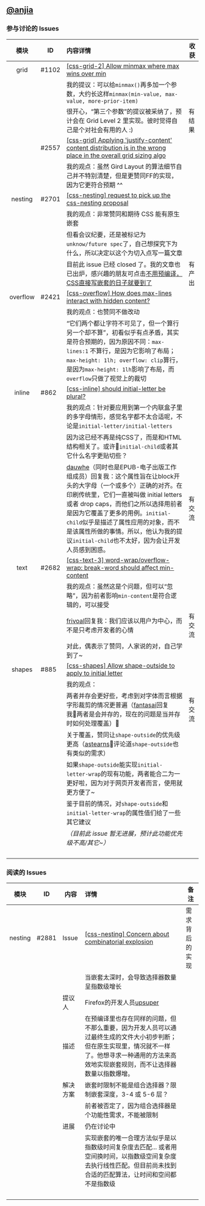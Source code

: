 ## [@anjia](https://github.com/anjia)

### 参与讨论的 Issues

模块      | ID      | 内容详情 | 收获
:-------:|---------|:-------- |----
grid     | \#1102  | [[css-grid-2] Allow minmax where max wins over min](https://github.com/w3c/csswg-drafts/issues/1102)
&nbsp;   |         | 我的提议：可以给`minmax()`再多加一个参数，大约长这样`minmax(min-value, max-value, more-prior-item)`
&nbsp;   |        | 很开心，“第三个参数”的提议被采纳了，预计会在 Grid Level 2 里实现。彼时觉得自己是个对社会有用的人 :) | 有结果
&nbsp;   |\#2557   | [[css-grid] Applying 'justify-content' content distribution is in the wrong place in the overall grid sizing algo](https://github.com/w3c/csswg-drafts/issues/2557)
&nbsp;   |         | 我的观点：虽然 Gird Layout 的算法细节自己并不特别清楚，但是更赞同FF的实现，因为它更符合预期 ^^
nesting | \#2701        | [[css-nesting] request to pick up the css-nesting proposal](https://github.com/w3c/csswg-drafts/issues/2701)
&nbsp;   |         | 我的观点：非常赞同和期待 CSS 能有原生嵌套 
&nbsp;   |         | 但看会议纪要，还是被标记为`unknow/future spec`了，自己想探究下为什么，所以决定以这个为切入点写一篇文章
&nbsp;   |         | 目前此 issue 已经 closed 了。我的文章也已出炉，感兴趣的朋友可点击[不用预编译，CSS直接写嵌套的日子就要到了](./articles/20180712_不用预编译，CSS直接写嵌套的日子就要到了.md) | 有产出
overflow | \#2421 | [[css-overflow] How does max-lines interact with hidden content?](https://github.com/w3c/csswg-drafts/issues/2421)
&nbsp;   |         | 我的观点：也赞同不做改动
&nbsp;   |         | “它们两个都让字符不可见了，但一个算行另一个却不算”，初看似乎有点矛盾，其实是符合预期的，因为原因不同：`max-lines:1` 不算行，是因为它影响了布局；`max-height: 1lh; overflow: clip`算行，是因为`max-height: 1lh`影响了布局，而`overflow`只做了视觉上的裁切
inline   | \#862   | [[css-inline] should initial-letter be plural?](https://github.com/w3c/csswg-drafts/issues/862)
&nbsp;   |         | 我的观点：针对要应用到第一个内联盒子里的多字母情形，感觉名字都不太合适呢，不论是`initial-letter/initial-letters`
&nbsp;   |         | 因为这已经不再是纯CSS了，而是和HTML结构相关了。或许`initial-child`或者其它什么名字更贴切些？
&nbsp;   |         | [dauwhe](https://github.com/dauwhe)（同时也是EPUB-电子出版工作组成员）回复我：这个属性旨在让block开头的大字母（一个或多个）正确的对齐。在印刷传统里，它们一直被叫做 initial letters 或者 drop caps，而他们之所以选择用前者是因为它覆盖了更多的用例。`initial-child`似乎是描述了属性应用的对象，而不是该属性所做的事情。所以，他认为我的提议`initial-child`也不太好，因为会让开发人员感到困惑。| 有交流
text     | \#2682  | [[css-text-3] word-wrap/overflow-wrap: break-word should affect min-content](https://github.com/w3c/csswg-drafts/issues/2682)
&nbsp;   |         | 我的观点：虽然这是个问题，但可以“忽略”，因为前者影响`min-content`是符合逻辑的，可以接受
&nbsp;   |         | [frivoal](https://github.com/frivoal)回复我：我们应该以用户为中心，而不是只考虑开发者的心情   | 有交流
&nbsp;   |         | 对此，偶表示了赞同，人家说的对，自己学到了~
shapes   | \#885   | [[css-shapes] Allow shape-outside to apply to initial letter](https://github.com/w3c/csswg-drafts/issues/885)
&nbsp;   |         | 我的观点： 
&nbsp;   |         | 两者并存会更好些，考虑到对字体而言根据字形裁剪的情况更普遍（[fantasai](https://github.com/fantasai)回复我两者是会并存的，现在的问题是当并存时如何处理覆盖） | 有交流
&nbsp;   |         | 关于覆盖，赞同让`shape-outside`的优先级更高（[astearns](https://github.com/astearns)评论道`shape-outside`也有类似的需求）
&nbsp;   |         | 如果`shape-outside`能实现`initial-letter-wrap`的现有功能，两者能合二为一更好啦，因为对于网页开发者而言，使用就更方便了~
&nbsp;   |         | 鉴于目前的情况，对`shape-outside`和`initial-letter-wrap`的属性值们给了一些其它建议
&nbsp;   |         | _（目前此 issue 暂无进展，预计此功能优先级不高/其它~）_
&nbsp;   |         |


### 阅读的 Issues

模块      | ID      | 内容   | 详情    | 备注
:-------:|---------|-------|:---------|----
nesting  | \#2881  | Issue | [[css-nesting] Concern about combinatorial explosion](https://github.com/w3c/csswg-drafts/issues/2881) | 需求背后的实现
&nbsp;   |         |       | 当嵌套太深时，会导致选择器数量呈指数级增长
&nbsp;   |         | 提议人 | Firefox的开发人员[upsuper](https://github.com/upsuper)
&nbsp;   |         | 描述   | 在预编译里也存在同样的问题，但不那么重要，因为开发人员可以通过最终生成的文件大小初步判断；但在原生实现里，情况就不一样了。他想寻求一种通用的方法来高效地实现嵌套规则，而不让选择器数量以指数爆增。
&nbsp;   |         | 解决方案 | 嵌套时限制不能是组合选择器？限制嵌套深度，3-4 或 5-6 层？ 
&nbsp;   |         |         | 前者被否定了，因为组合选择器是个功能性需求，不能被限制
&nbsp;   |         |  进展  | 仍在讨论中
&nbsp;   |         |       | 实现嵌套的唯一合理方法似乎是以指数级时间复杂度去匹配... 或者用空间换时间，以指数级空间复杂度去执行线性匹配。但目前尚未找到合适的匹配算法，让时间和空间都不是指数级
&nbsp;   |         |       |